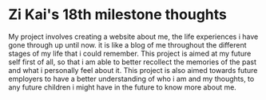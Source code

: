 # Zi Kai's 18th milestone thoughts

My project involves creating a website about me, the life experiences i have gone through up until now. it is like a blog of me throughout the different stages of my life that i could remember. This project is aimed at my future self first of all, so that i am able to better recollect the memories of the past and what i personally feel about it. This project is also aimed towards future employers to have a better understanding of who i am and my thoughts, to any future children i might have in the future to know more about me.
